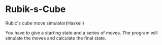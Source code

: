 # Rubik-s-Cube

Rubic's cube move simulator(Haskell)

You have to give a starting state and a series of moves. The program will simulate the moves and calculate the final state.
